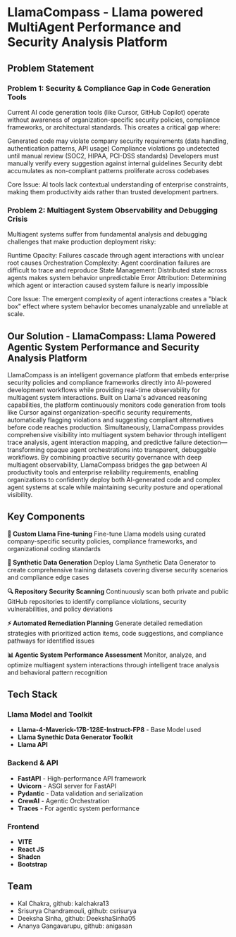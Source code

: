 # LlamaCompass - Llama powered MultiAgent Performance and Security Analysis Platform

## Problem Statement
### Problem 1: Security & Compliance Gap in Code Generation Tools
Current AI code generation tools (like Cursor, GitHub Copilot) operate without awareness of organization-specific security policies, compliance frameworks, or architectural standards. This creates a critical gap where:

Generated code may violate company security requirements (data handling, authentication patterns, API usage)
Compliance violations go undetected until manual review (SOC2, HIPAA, PCI-DSS standards)
Developers must manually verify every suggestion against internal guidelines
Security debt accumulates as non-compliant patterns proliferate across codebases

Core Issue: AI tools lack contextual understanding of enterprise constraints, making them productivity aids rather than trusted development partners.

### Problem 2: Multiagent System Observability and Debugging Crisis
Multiagent systems suffer from fundamental analysis and debugging challenges that make production deployment risky:

Runtime Opacity: Failures cascade through agent interactions with unclear root causes
Orchestration Complexity: Agent coordination failures are difficult to trace and reproduce
State Management: Distributed state across agents makes system behavior unpredictable
Error Attribution: Determining which agent or interaction caused system failure is nearly impossible

Core Issue: The emergent complexity of agent interactions creates a "black box" effect where system behavior becomes unanalyzable and unreliable at scale.

## Our Solution - LlamaCompass: Llama Powered Agentic System Performance and Security Analysis Platform
LlamaCompass is an intelligent governance platform that embeds enterprise security policies and compliance frameworks directly into AI-powered development workflows while providing real-time observability for multiagent system interactions. Built on Llama's advanced reasoning capabilities, the platform continuously monitors code generation from tools like Cursor against organization-specific security requirements, automatically flagging violations and suggesting compliant alternatives before code reaches production. Simultaneously, LlamaCompass provides comprehensive visibility into multiagent system behavior through intelligent trace analysis, agent interaction mapping, and predictive failure detection—transforming opaque agent orchestrations into transparent, debuggable workflows. By combining proactive security governance with deep multiagent observability, LlamaCompass bridges the gap between AI productivity tools and enterprise reliability requirements, enabling organizations to confidently deploy both AI-generated code and complex agent systems at scale while maintaining security posture and operational visibility.

## Key Components

 **🔧 Custom Llama Fine-tuning**
Fine-tune Llama models using curated company-specific security policies, compliance frameworks, and organizational coding standards

**🔄 Synthetic Data Generation**
Deploy Llama Synthetic Data Generator to create comprehensive training datasets covering diverse security scenarios and compliance edge cases

**🔍 Repository Security Scanning**
Continuously scan both private and public GitHub repositories to identify compliance violations, security vulnerabilities, and policy deviations

**⚡ Automated Remediation Planning**
Generate detailed remediation strategies with prioritized action items, code suggestions, and compliance pathways for identified issues

**📊 Agentic System Performance Assessment**
Monitor, analyze, and optimize multiagent system interactions through intelligent trace analysis and behavioral pattern recognition

## Tech Stack

### Llama Model and Toolkit
- **Llama-4-Maverick-17B-128E-Instruct-FP8** - Base Model used
- **Llama Synethic Data Generator Toolkit**
- **Llama API**


### Backend & API

- **FastAPI** - High-performance API framework
- **Uvicorn** - ASGI server for FastAPI
- **Pydantic** - Data validation and serialization
- **CrewAI** - Agentic Orchestration
- **Traces** - For agentic system performance

### Frontend

- **VITE**
- **React JS**
- **Shadcn**
- **Bootstrap**

## Team
- Kal Chakra, github: kalchakra13
- Srisurya Chandramouli, github: csrisurya
- Deeksha Sinha, github: DeekshaSinha05
- Ananya Gangavarupu, github: anigasan

